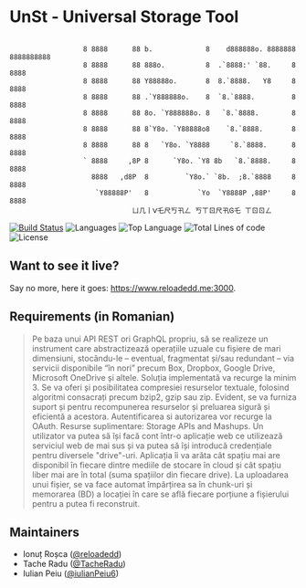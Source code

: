 # UnSt - Universal Storage Tool

```

                  8 8888      88 b.             8    d888888o. 8888888 8888888888
                  8 8888      88 888o.          8  .`8888:' `88.     8 8888
                  8 8888      88 Y88888o.       8  8.`8888.   Y8     8 8888
                  8 8888      88 .`Y888888o.    8  `8.`8888.         8 8888
                  8 8888      88 8o. `Y888888o. 8   `8.`8888.        8 8888
                  8 8888      88 8`Y8o. `Y88888o8    `8.`8888.       8 8888
                  8 8888      88 8   `Y8o. `Y8888     `8.`8888.      8 8888
                  ` 8888     ,8P 8      `Y8o. `Y8 8b   `8.`8888.     8 8888
                    8888   ,d8P  8         `Y8o.` `8b.  ;8.`8888     8 8888
                     `Y88888P'   8            `Yo  `Y8888P ,88P'     8 8888
                              ㄩ几丨ᐯ乇尺丂卂ㄥ 丂ㄒㄖ尺卂Ꮆ乇 ㄒㄖㄖㄥ

```

[![Build Status](https://reloadedd.me:8443/buildStatus/icon?job=UniversalStorageToolMultibranch%2Fmaster)](https://reloadedd.me:8443/job/UniversalStorageToolMultibranch/job/master/)
![Languages](https://img.shields.io/github/languages/count/reloadedd/UniversalStorageTool)
![Top Language](https://img.shields.io/github/languages/top/reloadedd/UniversalStorageTool)
![Total Lines of code](https://img.shields.io/tokei/lines/github/reloadedd/UniversalStorageTool)
![License](https://img.shields.io/github/license/reloadedd/UniversalStorageTool)

## Want to see it live?

Say no more, here it goes: https://www.reloadedd.me:3000.

## Requirements (in Romanian)

> Pe baza unui API REST ori GraphQL propriu, să se realizeze un instrument care abstractizează operațiile uzuale cu fișiere de mari dimensiuni, stocându-le – eventual, fragmentat și/sau redundant – via servicii disponibile “în nori” precum Box, Dropbox, Google Drive, Microsoft OneDrive și altele. Soluția implementată va recurge la minim 3. Se va oferi și posibilitatea compresiei resurselor textuale, folosind algoritmi consacrați precum bzip2, gzip sau zip. Evident, se va furniza suport și pentru recompunerea resurselor și preluarea sigură și eficientă a acestora. Autentificarea si autorizarea vor recurge la OAuth. Resurse suplimentare: Storage APIs and Mashups.
> Un utilizator va putea să își facă cont într-o aplicație web ce utilizează serviciul web de mai sus și va putea să își introducă credențiale pentru diversele "drive"-uri. Aplicația îi va arăta cât spațiu mai are disponibil în fiecare dintre mediile de stocare în cloud și cât spațiu liber mai are în total (suma spațiilor din fiecare drive). La uploadarea unui fișier, se va face automat împărțirea sa în chunk-uri și memorarea (BD) a locației în care se află fiecare porțiune a fișierului pentru a putea fi reconstruit.

## Maintainers

-   Ionuț Roșca ([@reloadedd](https://github.com/reloadedd))
-   Tache Radu ([@TacheRadu](https://github.com/TacheRadu))
-   Iulian Peiu ([@iulianPeiu6](https://github.com/iulianPeiu6))
